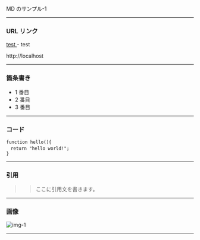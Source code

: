 MD のサンプル-1

***
### URL リンク

[ test ](http://localhost) - test

http://localhost

***
### 箇条書き

* 1 番目
* 2 番目
* 3 番目

***
### コード

```
function hello(){
　return "hello world!";
}
```

***
### 引用

>> ここに引用文を書きます。

***
### 画像

![ img-1 ](https://kuc-arc-f.github.io/web-dev/images/price.png)

***

